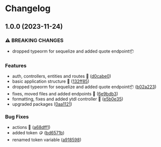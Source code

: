 # Changelog

## 1.0.0 (2023-11-24)


### ⚠ BREAKING CHANGES

* dropped typeorm for sequelize and added quote endpoint📦

### Features

* auth, controllers, entities and routes 🌉 ([d0cabe0](https://github.com/ezxmora/ezxapi/commit/d0cabe04b969582a956eac895ce43f81556c531a))
* basic application structure 🦴 ([132ff85](https://github.com/ezxmora/ezxapi/commit/132ff85089bcb39ae0ff65da8e23a2d5e0463704))
* dropped typeorm for sequelize and added quote endpoint📦 ([b02a223](https://github.com/ezxmora/ezxapi/commit/b02a223443d90cafc5ffc0e289c495827289e8fb))
* fixes, moved files and added endpoints 📌 ([6e9bdb3](https://github.com/ezxmora/ezxapi/commit/6e9bdb3fd5cbac5786fb3fbf6c02eb5947d3c314))
* formatting, fixes and added ytdl controller 🎥 ([e5b0e35](https://github.com/ezxmora/ezxapi/commit/e5b0e3515b5c1a430b63c77bf7e9ff6c16b7f499))
* upgraded packages ([0aa1121](https://github.com/ezxmora/ezxapi/commit/0aa1121e313d88f5cb9e7646311abe8955d6c68f))


### Bug Fixes

* actions 🔧 ([a68dff1](https://github.com/ezxmora/ezxapi/commit/a68dff19b9ba34b95863d65d57a075fa30ab97f4))
* added token 🪙 ([bd6571b](https://github.com/ezxmora/ezxapi/commit/bd6571b3101e532af7c2cec33247f3408e3defe2))
* renamed token variable ([a918598](https://github.com/ezxmora/ezxapi/commit/a918598b5ca1f53d19776165d9b4714cfca87d0b))
